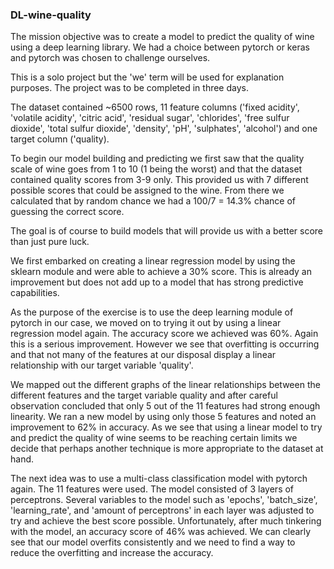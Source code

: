 ### DL-wine-quality

The mission objective was to create a model to predict the quality of wine using a deep learning library. We had a choice between pytorch or keras and pytorch was chosen to challenge ourselves.

This is a solo project but the 'we' term will be used for explanation purposes. The project was to be completed in three days.

The dataset contained ~6500 rows, 11 feature columns ('fixed acidity', 'volatile acidity', 'citric acid', 'residual sugar', 'chlorides', 'free sulfur dioxide', 'total sulfur dioxide', 'density', 'pH', 'sulphates', 'alcohol') and one target column ('quality).

To begin our model building and predicting we first saw that the quality scale of wine goes from 1 to 10 (1 being the worst) and that the dataset contained quality scores from 3-9 only. This provided us with 7 different possible scores that could be assigned to the wine. From there we calculated that by random chance we had a 100/7 = 14.3% chance of guessing the correct score.

The goal is of course to build models that will provide us with a better score than just pure luck.

We first embarked on creating a linear regression model by using the sklearn module and were able to achieve a 30% score. This is already an improvement but does not add up to a model that has strong predictive capabilities.

As the purpose of the exercise is to use the deep learning module of pytorch in our case, we moved on to trying it out by using a linear regression model again. The accuracy score we achieved was 60%. Again this is a serious improvement. However we see that overfitting is occurring and that not many of the features at our disposal display a linear relationship with our target variable 'quality'.

We mapped out the different graphs of the linear relationships between the different features and the target variable quality and after careful observation concluded that only 5 out of the 11 features had strong enough linearity. We ran a new model by using only those 5 features and noted an improvement to 62% in accuracy. As we see that using a linear model to try and predict the quality of wine seems to be reaching certain limits we decide that perhaps another technique is more appropriate to the dataset at hand.

The next idea was to use a multi-class classification model with pytorch again. The 11 features were used. The model consisted of 3 layers of perceptrons. Several variables to the model such as 'epochs', 'batch_size', 'learning_rate', and 'amount of perceptrons' in each layer was adjusted to try and achieve the best score possible. Unfortunately, after much tinkering with the model, an accuracy score of 46% was achieved. We can clearly see that our model overfits consistently and we need to find a way to reduce the overfitting and increase the accuracy.



